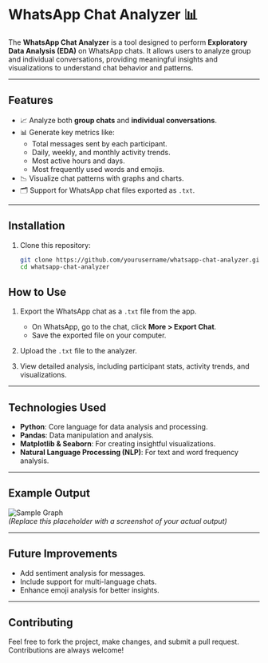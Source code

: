 # WhatsApp Chat Analyzer 📊

The **WhatsApp Chat Analyzer** is a tool designed to perform **Exploratory Data Analysis (EDA)** on WhatsApp chats. It allows users to analyze group and individual conversations, providing meaningful insights and visualizations to understand chat behavior and patterns.

---

## Features
- 📈 Analyze both **group chats** and **individual conversations**.
- 📊 Generate key metrics like:
  - Total messages sent by each participant.
  - Daily, weekly, and monthly activity trends.
  - Most active hours and days.
  - Most frequently used words and emojis.
- 📉 Visualize chat patterns with graphs and charts.
- 🗂 Support for WhatsApp chat files exported as `.txt`.

---

## Installation
1. Clone this repository:
   ```bash
   git clone https://github.com/yourusername/whatsapp-chat-analyzer.git
   cd whatsapp-chat-analyzer
## How to Use
1. Export the WhatsApp chat as a `.txt` file from the app.
   - On WhatsApp, go to the chat, click **More > Export Chat**.
   - Save the exported file on your computer.

2. Upload the `.txt` file to the analyzer.

3. View detailed analysis, including participant stats, activity trends, and visualizations.

---

## Technologies Used
- **Python**: Core language for data analysis and processing.
- **Pandas**: Data manipulation and analysis.
- **Matplotlib & Seaborn**: For creating insightful visualizations.
- **Natural Language Processing (NLP)**: For text and word frequency analysis.

---

## Example Output
![Sample Graph](https://via.placeholder.com/600x300?text=Sample+Graph)  
*(Replace this placeholder with a screenshot of your actual output)*

---

## Future Improvements
- Add sentiment analysis for messages.
- Include support for multi-language chats.
- Enhance emoji analysis for better insights.

---

## Contributing
Feel free to fork the project, make changes, and submit a pull request. Contributions are always welcome!
